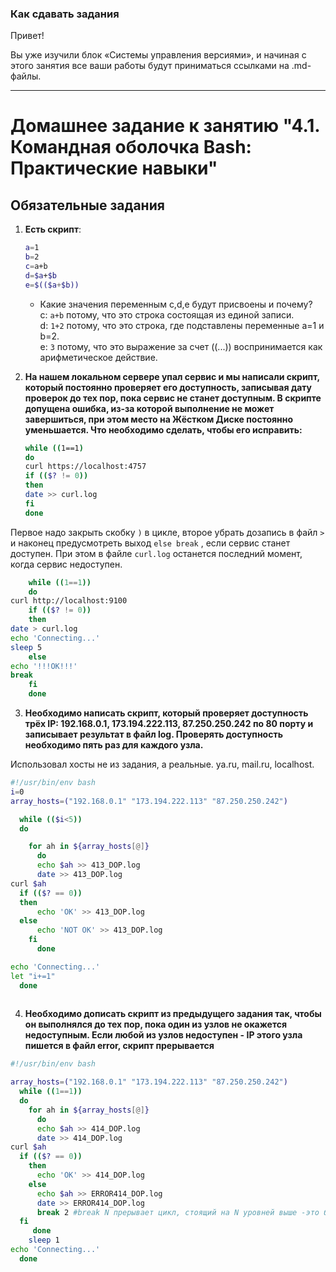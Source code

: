 ### Как сдавать задания

Привет! 

Вы уже изучили блок «Системы управления версиями», и начиная с этого занятия все ваши работы будут приниматься ссылками на .md-файлы.

---


# Домашнее задание к занятию "4.1. Командная оболочка Bash: Практические навыки"

## Обязательные задания

1. **Есть скрипт**:
	```bash
	a=1
	b=2
	c=a+b
	d=$a+$b
	e=$(($a+$b))
	```
    * Какие значения переменным c,d,e будут присвоены и почему?  
   c: `a+b` потому, что это строка состоящая из единой записи.  
   d: `1+2` потому, что это строка, где подставлены переменные a=1 и b=2.  
   e: `3` потому, что это выражение за счет ((...)) воспринимается как арифметическое действие.
    

2. **На нашем локальном сервере упал сервис и мы написали скрипт, который постоянно проверяет его доступность, записывая дату проверок до тех пор, пока сервис не станет доступным. В скрипте допущена ошибка, из-за которой выполнение не может завершиться, при этом место на Жёстком Диске постоянно уменьшается. Что необходимо сделать, чтобы его исправить:**
	```bash
	while ((1==1)
	do
	curl https://localhost:4757
	if (($? != 0))
	then
	date >> curl.log
	fi
	done
	```  
   
Первое надо закрыть скобку `)` в цикле, второе убрать дозапись в файл `>` и наконец предусмотреть выход `else break` , если сервис станет доступен. При этом в файле `curl.log` останется последний момент, когда сервис недоступен.  
```bash  
    while ((1==1))
    do
curl http://localhost:9100
    if (($? != 0))
    then
date > curl.log
echo 'Connecting...'
sleep 5
    else
echo '!!!OK!!!'
break
    fi
    done  
```

3. **Необходимо написать скрипт, который проверяет доступность трёх IP: 192.168.0.1, 173.194.222.113, 87.250.250.242 по 80 порту и записывает результат в файл log. Проверять доступность необходимо пять раз для каждого узла.** 
  
Использовал хосты не из задания, а реальные. ya.ru, mail.ru, localhost.
  
```bash  
#!/usr/bin/env bash
i=0
array_hosts=("192.168.0.1" "173.194.222.113" "87.250.250.242")

  while (($i<5))
  do

    for ah in ${array_hosts[@]}
      do
      echo $ah >> 413_DOP.log
      date >> 413_DOP.log
curl $ah
  if (($? == 0))
  then
      echo 'OK' >> 413_DOP.log
  else
      echo 'NOT OK' >> 413_DOP.log
    fi
      done

echo 'Connecting...'
let "i+=1"
  done
  
  ```  


4. **Необходимо дописать скрипт из предыдущего задания так, чтобы он выполнялся до тех пор, пока один из узлов не окажется недоступным. Если любой из узлов недоступен - IP этого узла пишется в файл error, скрипт прерывается**  
  
```bash  
#!/usr/bin/env bash

array_hosts=("192.168.0.1" "173.194.222.113" "87.250.250.242")
  while ((1==1))
  do
    for ah in ${array_hosts[@]}
      do
      echo $ah >> 414_DOP.log
      date >> 414_DOP.log
curl $ah
  if (($? == 0))
    then
      echo 'OK' >> 414_DOP.log
    else
      echo $ah >> ERROR414_DOP.log
      date >> ERROR414_DOP.log
      break 2 #break N прерывает цикл, стоящий на N уровней выше -это было познавательно.
  fi
     done
    sleep 1
echo 'Connecting...'
  done
 
  ```  


